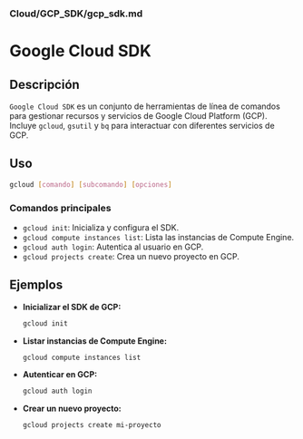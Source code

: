 ### **Cloud/GCP_SDK/gcp_sdk.md**

# Google Cloud SDK

## Descripción

`Google Cloud SDK` es un conjunto de herramientas de línea de comandos para gestionar recursos y servicios de Google Cloud Platform (GCP). Incluye `gcloud`, `gsutil` y `bq` para interactuar con diferentes servicios de GCP.

## Uso

```bash
gcloud [comando] [subcomando] [opciones]
```

### Comandos principales

- `gcloud init`: Inicializa y configura el SDK.
- `gcloud compute instances list`: Lista las instancias de Compute Engine.
- `gcloud auth login`: Autentica al usuario en GCP.
- `gcloud projects create`: Crea un nuevo proyecto en GCP.

## Ejemplos

- **Inicializar el SDK de GCP:**

  ```bash
  gcloud init
  ```

- **Listar instancias de Compute Engine:**

  ```bash
  gcloud compute instances list
  ```

- **Autenticar en GCP:**

  ```bash
  gcloud auth login
  ```

- **Crear un nuevo proyecto:**

  ```bash
  gcloud projects create mi-proyecto
  ```
